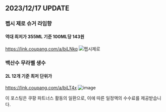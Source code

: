 ## 2023/12/17 UPDATE
### 펩시 제로 슈거 라임향
#### 역대 최저가 355ML 기준 100ML당 143원 
https://link.coupang.com/a/bjLNkq
![펩시제로](https://github.com/Chocolate-Fudge/drinkz/assets/67302252/0c725630-ac89-4bf5-ab80-e6c69154885d)
<br>
### 백산수 무라벨 생수
#### 2L 12개 기준 최저 단위가
https://link.coupang.com/a/bjLT4x
![image](https://github.com/Chocolate-Fudge/drinkz/assets/67302252/459901c5-4e67-4bd9-bd53-923c77576e38)



















이 포스팅은 쿠팡 파트너스 활동의 일환으로, 이에 따른 일정액의 수수료를 제공받습니다.
